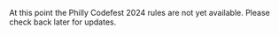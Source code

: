 At this point the Philly Codefest 2024 rules are not yet available. Please check back later for updates.
<!-- 
### Team Requirements
Teams must have a minimum of 3 members and a maximum of 6 members.  At least 3 members of each team must be present at your table to be eligible for judging. If you do not meet this requirement you will be disqualified.

Each participant can only be a member of one team. If a participant is found to be a member of more than one team, they will be disqualified.

### Project Requirements
Every team must submit the project entry form to be eligible for judging. A link to the form as well as additional details will be available closer to the event. -->